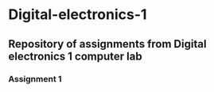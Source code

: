 # Digital-electronics-1
## Repository of assignments from Digital electronics 1 computer lab
### Assignment 1
